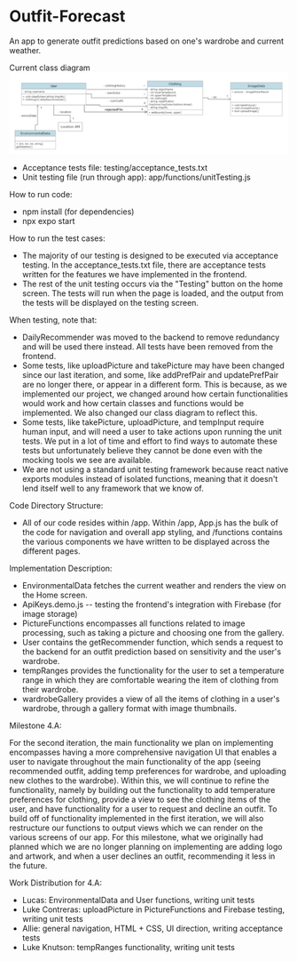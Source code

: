 # Outfit-Forecast

An app to generate outfit predictions based on one's wardrobe and current weather.

Current class diagram
![Class Diagram](class-diagrams/updatedClassDiagram5.png)

* Acceptance tests file: testing/acceptance_tests.txt
* Unit testing file (run through app): app/functions/unitTesting.js

How to run code:
- npm install (for dependencies)
- npx expo start

How to run the test cases:
- The majority of our testing is designed to be executed via acceptance testing. In the acceptance_tests.txt file, there are acceptance tests written for the features we have implemented in the frontend.
- The rest of the unit testing occurs via the "Testing" button on the home screen. The tests will run when the page is loaded, and the output from the tests will be displayed on the testing screen.

When testing, note that:
- DailyRecommender was moved to the backend to remove redundancy and will be used there instead. All tests have been removed from the frontend.
- Some tests, like uploadPicture and takePicture may have been changed since our last iteration, and some, like addPrefPair and updatePrefPair are no longer there, or appear in a different form. This is because, as we implemented our project, we changed around how certain functionalities would work and how certain classes and functions would be implemented. We also changed our class diagram to reflect this.
- Some tests, like takePicture, uploadPicture, and tempInput require human input, and will need a user to take actions upon running the unit tests. We put in a lot of time and effort to find ways to automate these tests but unfortunately believe they cannot be done even with the mocking tools we see are available.
- We are not using a standard unit testing framework because react native exports modules instead of isolated functions, meaning that it doesn't lend itself well to any framework that we know of.

Code Directory Structure:
 * All of our code resides within /app. Within /app, App.js has the bulk of the code for navigation and overall app styling, and /functions contains the various components we have written to be displayed across the different pages.

Implementation Description:
 * EnvironmentalData fetches the current weather and renders the view on the Home screen.
 * ApiKeys.demo.js -- testing the frontend's integration with Firebase (for image storage)
 * PictureFunctions encompasses all functions related to image processing, such as taking a picture and choosing one from the gallery. 
 * User contains the getRecommender function, which sends a request to the backend for an outfit prediction based on sensitivity and the user's wardrobe.
 * tempRanges provides the functionality for the user to set a temperature range in which they are comfortable wearing the item of clothing from their wardrobe.
 * wardrobeGallery provides a view of all the items of clothing in a user's wardrobe, through a gallery format with image thumbnails. 

Milestone 4.A:

For the second iteration, the main functionality we plan on implementing encompasses having a more comprehensive navigation UI that enables a user to navigate throughout the main functionality of the app (seeing recommended outfit, adding temp preferences for wardrobe, and uploading new clothes to the wardrobe). Within this, we will continue to refine the functionality, namely by building out the functionality to add temperature preferences for clothing, provide a view to see the clothing items of the user, and have functionality for a user to request and decline an outfit. To build off of functionality implemented in the first iteration, we will also restructure our functions to output views which we can render on the various screens of our app.
For this milestone, what we originally had planned which we are no longer planning on implementing are adding logo and artwork, and when a user declines an outfit, recommending it less in the future. 
 
Work Distribution for 4.A:
* Lucas: EnvironmentalData and User functions, writing unit tests
* Luke Contreras: uploadPicture in PictureFunctions and Firebase testing, writing unit tests
* Allie: general navigation, HTML + CSS, UI direction, writing acceptance tests
* Luke Knutson: tempRanges functionality, writing unit tests

